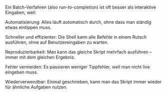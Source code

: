 Ein Batch-Verfahren (also run-to-completion) ist oft besser als interaktive Eingaben, weil:

Automatisierung: Alles läuft automatisch durch, ohne dass man ständig etwas eintippen muss.

Schneller und effizienter: Die Shell kann alle Befehle in einem Rutsch ausführen, ohne auf Benutzereingaben zu warten.

Reproduzierbarkeit: Man kann das gleiche Skript mehrfach ausführen – immer mit dem gleichen Ergebnis.

Fehler vermeiden: Es passieren weniger Tippfehler, weil man nicht live eingeben muss.

Wiederverwendbar: Einmal geschrieben, kann man das Skript immer wieder für ähnliche Aufgaben nutzen.
